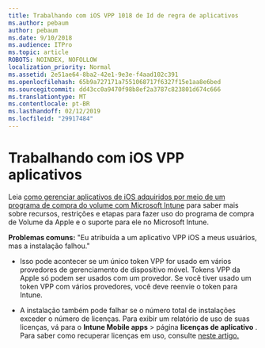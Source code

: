 ```yaml
---
title: Trabalhando com iOS VPP 1018 de Id de regra de aplicativos
ms.author: pebaum
author: pebaum
ms.date: 9/10/2018
ms.audience: ITPro
ms.topic: article
ROBOTS: NOINDEX, NOFOLLOW
localization_priority: Normal
ms.assetid: 2e51ae64-8ba2-42e1-9e3e-f4aad102c391
ms.openlocfilehash: 65b9a727171a7551068717f6327f15e1aa8e6bed
ms.sourcegitcommit: dd43cc0a9470f98b8ef2a3787c823801d674c666
ms.translationtype: MT
ms.contentlocale: pt-BR
ms.lasthandoff: 02/12/2019
ms.locfileid: "29917484"
---
```

# <a name="working-with-ios-vpp-applications"></a>Trabalhando com iOS VPP aplicativos

Leia [como gerenciar aplicativos de iOS adquiridos por meio de um programa de compra do volume com Microsoft Intune](https://docs.microsoft.com/intune/vpp-apps-ios) para saber mais sobre recursos, restrições e etapas para fazer uso do programa de compra de Volume da Apple e o suporte para ele no Microsoft Intune. 
  
 **Problemas comuns:** "Eu atribuída a um aplicativo VPP iOS a meus usuários, mas a instalação falhou." 
  
- Isso pode acontecer se um único token VPP for usado em vários provedores de gerenciamento de dispositivo móvel. Tokens VPP da Apple só podem ser usados com um provedor. Se você tiver usado um token VPP com vários provedores, você deve reenvie o token para Intune.
    
- A instalação também pode falhar se o número total de instalações exceder o número de licenças. Para exibir um relatório de uso de suas licenças, vá para o **Intune Mobile apps** \> página **licenças de aplicativo** . Para saber como recuperar licenças em uso, consulte [neste artigo.](https://docs.microsoft.com/intune/vpp-apps-ios#revoking-app-licenses-and-deleting-tokens)
    

